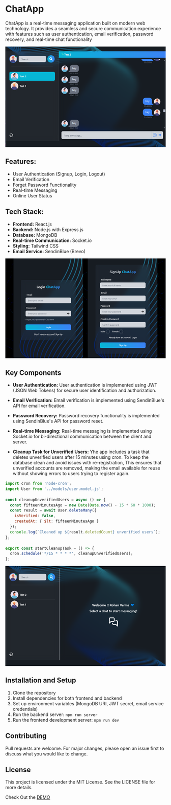 # ChatApp

ChatApp is a real-time messaging application built on modern web technology. It provides a seamless and secure communication experience with features such as user authentication, email verification, password recovery, and real-time chat functionality

<p align="center">
  <img src="./frontend/src/assets/ChatUI.PNG">
</p>

## Features:

* User Authentication (Signup, Login, Logout)
* Email Verification
* Forget Password Functionality
* Real-time Messaging
* Online User Status

## Tech Stack:

* **Frontend:** React.js
* **Backend:** Node.js with Express.js
* **Database:** MongoDB
* **Real-time Communication:** Socket.io
* **Styling:** Tailwind CSS
* **Email Service:** SendinBlue (Brevo)

<p align="center">
  <img src="./frontend/src/assets/Login&Signup.png">
</p>

## Key Components

* **User Authentication:** User authentication is implemented using JWT (JSON Web Tokens) for secure user identification and authorization.

* **Email Verification:** Email verification is implemented using SendinBlue's API for email verification.

* **Password Recovery:** Password recovery functionality is implemented using SendinBlue's API for password reset.

* **Real-time Messaging:** Real-time messaging is implemented using Socket.io for bi-directional communication between the client and server.

* **Cleanup Task for Unverified Users:** Yhe app includes a task that deletes unverified users after 15 minutes using cron. To keep the database clean and avoid issues with re-registration, This ensures that unverified accounts are removed, making the email available for reuse without showing errors to users trying to register again.

```javascript
import cron from 'node-cron';
import User from '../models/user.model.js';

const cleanupUnverifiedUsers = async () => {
  const fifteenMinutesAgo = new Date(Date.now() - 15 * 60 * 1000);
  const result = await User.deleteMany({
    isVerified: false,
    createdAt: { $lt: fifteenMinutesAgo }
  });
  console.log(`Cleaned up ${result.deletedCount} unverified users`);
};

export const startCleanupTask = () => {
  cron.schedule('*/15 * * * *', cleanupUnverifiedUsers);
};

```
<p align="center">
  <img  src="./frontend/src/assets/HomeUI.PNG">
</p>

## Installation and Setup

1. Clone the repository
2. Install dependencies for both frontend and backend
3. Set up environment variables (MongoDB URI, JWT secret, email service credentials)
4. Run the backend server: `npm run server`
5. Run the frontend development server: `npm run dev`

## Contributing

Pull requests are welcome. For major changes, please open an issue first to discuss what you would like to change.

## License 

This project is licensed under the MIT License. See the LICENSE file for more details.

Check Out the <a href="https://rohanvron.github.io/CardMaker/"> DEMO </a>